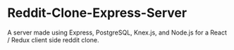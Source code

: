 # Reddit-Clone-Express-Server
A server made using Express, PostgreSQL, Knex.js, and Node.js for a React / Redux client side reddit clone.
